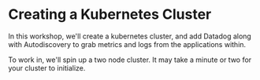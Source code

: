 # Creating a Kubernetes Cluster

In this workshop, we'll create a kubernetes cluster, and add Datadog along with Autodiscovery to grab metrics and logs from the applications within.

To work in, we'll spin up a two node cluster. It may take a minute or two for your cluster to initialize.